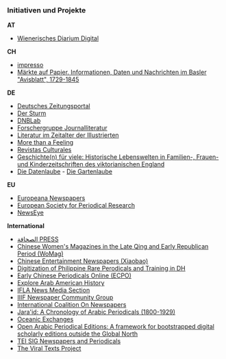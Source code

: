 ### Initiativen und Projekte

**AT**
* [Wienerisches Diarium Digital](https://www.oeaw.ac.at/acdh/projects/wiennerisches-diarium-digital/)

**CH**
* [impresso](http://impresso-project.ch/)  
* [Märkte auf Papier. Informationen, Daten und Nachrichten im Basler "Avisblatt", 1729-1845](https://forschdb2.unibas.ch/inf2/rm_projects/object_view.php?r=4486067)  

**DE**
* [Deutsches Zeitungsportal](https://pro.deutsche-digitale-bibliothek.de/node/984)
* [Der Sturm](https://www.adwmainz.de/projekte/der-sturm-digitale-quellenedition-zur-geschichte-der-internationalen-avantgarde/informationen.html)
* [DNBLab](https://www.dnb.de/DE/Professionell/Services/WissenschaftundForschung/DNBLab/dnblab_node.html)
* [Forschergruppe Journalliteratur](https://journalliteratur.blogs.ruhr-uni-bochum.de/)
* [Literatur im Zeitalter der Illustrierten](http://gepris.dfg.de/gepris/projekt/282457319)
* [More than a Feeling](http://media-sentiment.uni-leipzig.de/)
* [Revistas Culturales](http://www.revistas-culturales.de/)  
* [Geschichte(n) für viele: Historische Lebenswelten in Familien-, Frauen- und Kinderzeitschriften des viktorianischen England](http://portal.uni-freiburg.de/historische-lebenswelten/projekte/BK_DL)
* [Die Datenlaube](https://diedatenlaube.github.io/) - [Die Gartenlaube](https://de.wikisource.org/wiki/Die_Gartenlaube)

**EU** 
* [Europeana Newspapers](http://europeana-newspapers.eu/)
* [European Society for Periodical Research](http://www.espr-it.eu/)
* [NewsEye](http://newseye.eu/)

**International**
* [الصحافة PRESS](https://www.turath2020.org/press)
* [Chinese Women's Magazines in the Late Qing and Early Republican Period (WoMag)](https://uni-heidelberg.de/womag) 
* [Chinese Entertainment Newspapers (Xiaobao)](http://xiaobao.uni-hd.de/)
* [Digitization of Philippine Rare Perodicals and Training in DH](https://www.uantwerpen.be/en/research-groups/digitalhumanities/about/projects/vlir-uos/)
* [Early Chinese Periodicals Online (ECPO)](https://uni-heidelberg.de/ecpo)
* [Explore Arab American History](https://www.arabicarchives.org/)
* [IFLA News Media Section](https://www.ifla.org/news-media)
* [IIIF Newspaper Community Group](https://iiif.io/community/groups/newspapers/)
* [International Coalition On Newspapers](http://icon.crl.edu/)
* [Jara'id: A Chronology of Arabic Periodicals (1800-1929)](https://projectjaraid.github.io/)
* [Oceanic Exchanges](http://oceanicexchanges.org/)
* [Open Arabic Periodical Editions: A framework for bootstrapped digital scholarly editions outside the Global North](https://openarabicpe.github.io/)
* [TEI SIG Newspapers and Periodicals](http://www.tei-c.org/Activities/SIG/)  
* [The Viral Texts Project](https://viraltexts.org/)
